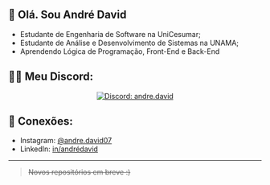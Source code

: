 ## 👋 Olá. Sou André David 
- Estudante de Engenharia de Software na UniCesumar;
- Estudante de Análise e Desenvolvimento de Sistemas na UNAMA;
- Aprendendo Lógica de Programação, Front-End e Back-End

## 👨‍💻 Meu Discord:
<div align="center">
	<a href="https://discord.com/users/1025007887535329290">
	<img src="https://lanyard.cnrad.dev/api/1025007887535329290" alt="Discord: andre.david">
	</a>
</div>

## 📲 Conexões:
- Instagram: [@andre.david07](https://instagram.com/andre.david07)
- LinkedIn: [in/andrédavid](https://linkedin.com/in/andrédavid)

---
> ~~Novos repositórios em breve :)~~


